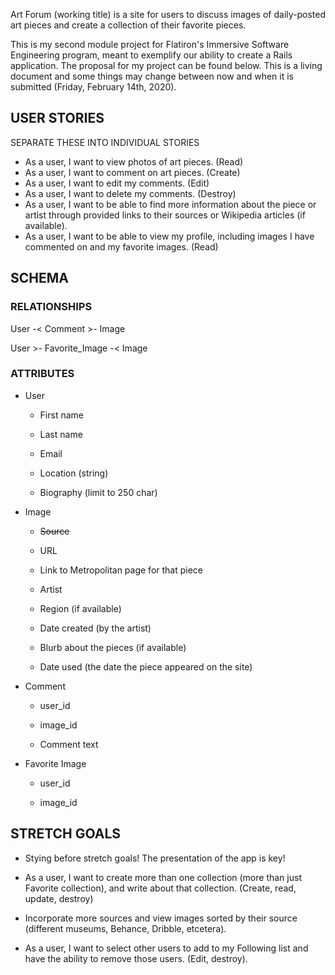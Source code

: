 Art Forum (working title) is a site for users to discuss images of daily-posted art pieces and create a collection of their favorite pieces. 

This is my second module project for Flatiron's Immersive Software Engineering program, meant to exemplify our ability to create a Rails application. The proposal for my project can be found below. This is a living document and some things may change between now and when it is submitted (Friday, February 14th, 2020). 

## USER STORIES 
SEPARATE THESE INTO INDIVIDUAL STORIES 
- As a user, I want to view photos of art pieces. (Read)
- As a user, I want to comment on art pieces. (Create)
- As a user, I want to edit my comments. (Edit)
- As a user, I want to delete my comments. (Destroy)
- As a user, I want to be able to find more information about the piece or artist through provided links to their sources or Wikipedia articles (if available). 
- As a user, I want to be able to view my profile, including images I have commented on and my favorite images. (Read) 

## SCHEMA

### RELATIONSHIPS

User -< Comment >- Image

User >- Favorite_Image -< Image 

<!-- User -< Follower  -->

### ATTRIBUTES 

- User 

  - First name 

  - Last name 

  - Email 

  - Location (string) 

  - Biography (limit to 250 char)

- Image 

  - ~~Source~~

  - URL

  - Link to Metropolitan page for that piece 

  - Artist 

  - Region (if available)

  - Date created (by the artist) 

  - Blurb about the pieces (if available)

  - Date used (the date the piece appeared on the site)

- Comment 

  - user_id 

  - image_id 

  - Comment text

- Favorite Image 

  - user_id

  - image_id 
<!-- 
- Follower 

  - user_id (of the following User)

  - user_id (of the followed User)  -->

## STRETCH GOALS 

- Stying before stretch goals! The presentation of the app is key! 

- As a user, I want to create more than one collection (more than just Favorite collection), and write about that collection. (Create, read, update, destroy) 

- Incorporate more sources and view images sorted by their source (different museums, Behance, Dribble, etcetera).  

- As a user, I want to select other users to add to my Following list and have the ability to remove those users. (Edit, destroy). 